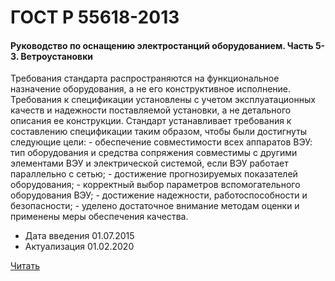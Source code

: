 # ГОСТ Р 55618-2013

#### Руководство по оснащению электростанций оборудованием. Часть 5-3. Ветроустановки 

Требования стандарта распространяются на функциональное назначение оборудования, а не его конструктивное исполнение. Требования к спецификации установлены с учетом эксплуатационных качеств и надежности поставляемой установки, а не детального описания ее конструкции. Стандарт устанавливает требования к составлению спецификации таким образом, чтобы были достигнуты следующие цели: - обеспечение совместимости всех аппаратов ВЭУ: тип оборудования и средства сопряжения совместимы с другими элементами ВЭУ и электрической системой, если ВЭУ работает параллельно с сетью; - достижение прогнозируемых показателей оборудования; - корректный выбор параметров вспомогательного оборудования ВЭУ; - достижение надежности, работоспособности и безопасности; - уделено достаточное внимание методам оценки и применены меры обеспечения качества.

- Дата введения	01.07.2015
- Актуализация	01.02.2020

<a href="~/files/55618-2013.pdf" onclick="openPdf('55618-2013.pdf', 'application/pdf');">Читать</a>
